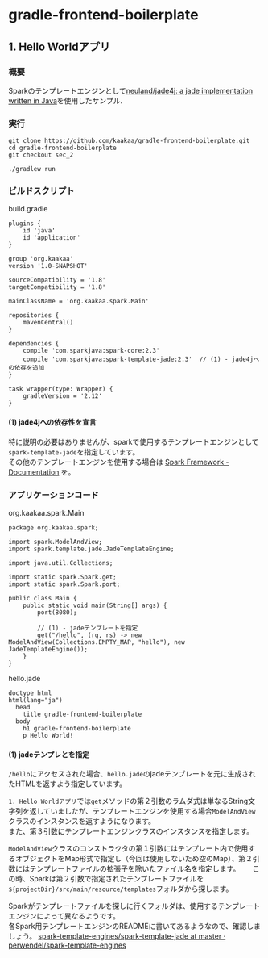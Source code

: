 # gradle-frontend-boilerplate

## 1. Hello Worldアプリ

### 概要

Sparkのテンプレートエンジンとして[neuland/jade4j: a jade implementation written in Java](https://github.com/neuland/jade4j)を使用したサンプル.

### 実行

```
git clone https://github.com/kaakaa/gradle-frontend-boilerplate.git
cd gradle-frontend-boilerplate
git checkout sec_2

./gradlew run
```

### ビルドスクリプト

build.gradle
```
plugins {
    id 'java'
    id 'application'
}

group 'org.kaakaa'
version '1.0-SNAPSHOT'

sourceCompatibility = '1.8'
targetCompatibility = '1.8'

mainClassName = 'org.kaakaa.spark.Main'

repositories {
    mavenCentral()
}

dependencies {
    compile 'com.sparkjava:spark-core:2.3'
    compile 'com.sparkjava:spark-template-jade:2.3'  // (1) - jade4jへの依存を追加
}

task wrapper(type: Wrapper) {
    gradleVersion = '2.12'
}
```

#### (1) jade4jへの依存性を宣言

特に説明の必要はありませんが、sparkで使用するテンプレートエンジンとして`spark-template-jade`を指定しています。  
その他のテンプレートエンジンを使用する場合は [Spark Framework - Documentation](http://sparkjava.com/documentation.html#views-templates) を。

### アプリケーションコード

org.kaakaa.spark.Main
```
package org.kaakaa.spark;

import spark.ModelAndView;
import spark.template.jade.JadeTemplateEngine;

import java.util.Collections;

import static spark.Spark.get;
import static spark.Spark.port;

public class Main {
    public static void main(String[] args) {
        port(8080);

        // (1) - jadeテンプレートを指定
        get("/hello", (rq, rs) -> new ModelAndView(Collections.EMPTY_MAP, "hello"), new JadeTemplateEngine());
    }
}
```

hello.jade
```
doctype html
html(lang="ja")
  head
    title gradle-frontend-boilerplate
  body
    h1 gradle-frontend-boilerplate
    p Hello World!
```

#### (1) jadeテンプレとを指定

`/hello`にアクセスされた場合、`hello.jade`のjadeテンプレートを元に生成されたHTMLを返すよう指定しています。  

`1. Hello Worldアプリ`では`get`メソッドの第２引数のラムダ式は単なるString文字列を返していましたが、テンプレートエンジンを使用する場合`ModelAndView`クラスのインスタンスを返すようになります。  
また、第３引数にテンプレートエンジンクラスのインスタンスを指定します。  

`ModelAndView`クラスのコンストラクタの第１引数にはテンプレート内で使用するオブジェクトをMap形式で指定し（今回は使用しないため空のMap）、第２引数にはテンプレートファイルの拡張子を除いたファイル名を指定します。　　
この時、Sparkは第２引数で指定されたテンプレートファイルを`${projectDir}/src/main/resource/templates`フォルダから探します。  

Sparkがテンプレートファイルを探しに行くフォルダは、使用するテンプレートエンジンによって異なるようです。  
各Spark用テンプレートエンジンのREADMEに書いてあるようなので、確認しましょう。 [spark-template-engines/spark-template-jade at master · perwendel/spark-template-engines](https://github.com/perwendel/spark-template-engines/tree/master/spark-template-jade)


